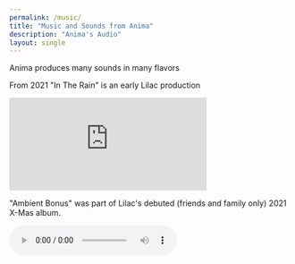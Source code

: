 ```yaml
---
permalink: /music/
title: "Music and Sounds from Anima"
description: "Anima's Audio"
layout: single
---
```


Anima produces many sounds in many flavors

From 2021 "In The Rain" is an early Lilac production

<iframe width="70%" height="166" scrolling="no" frameborder="no" src="https://w.soundcloud.com/player/?url=https%3A%2F%2Fapi.soundcloud.com%2Ftracks%2F1020119308&auto_play=false&show_artwork=true&visual=true"></iframe>

"Ambient Bonus" was part of Lilac's debuted (friends and family only) 2021 X-Mas album.

<audio controls src="https://static.cloudygo.com/static/Music/2021%20X-Mas%20Unmastered/Ambient%20bonus.mp3">
